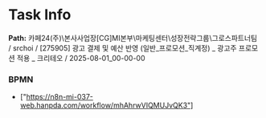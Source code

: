 # Task Info

**Path:** 카페24(주)\본사사업장\[CG]MI본부\마케팅센터\성장전략그룹\그로스파트너팀 / srchoi / [275905] 광고 결제 및 예산 반영 (일반_프로모션_직계정) _ 광고주 프로모션 적용 _ 크리테오 / 2025-08-01_00-00-00

### BPMN
- ["https://n8n-mi-037-web.hanpda.com/workflow/mhAhrwVIQMUJvQK3"]

